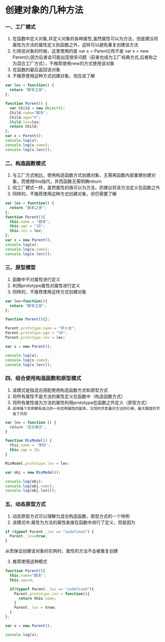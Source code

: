 # 创建对象的几种方法
### 一、工厂模式
1. 在函数中定义对象,并定义对象的各种属性,虽然属性可以为方法，但是建议将属性为方法的属性定义到函数之外，这样可以避免重复创建该方法
2. 引用该对象的时候，这里使用的是 var x = Parent()而不是 var x = new Parent();因为后者会可能出现很多问题（前者也成为工厂经典方式,后者称之为混合工厂方式），不推荐使用new的方式使用该对象
3. 在函数的最后返回该对象
4. 不推荐使用这种方式创建对象，但应该了解 

```js
var lev = function() { 
  return "脚本之家"; 
}; 

function Parent() { 
  var Child = new Object(); 
  Child.name="脚本"; 
  Child.age="4"; 
  Child.lev=lev; 
  return Child; 
}; 
var x = Parent();
console.log(x);
console.log(x.name);
console.log(x.lev());
```

### 二、构造函数模式
1. 与工厂方式相比，使用构造函数方式创建对象，无需再函数内部重建创建对象，而使用this指代，并而函数无需明确return
2. 同工厂模式一样，虽然属性的值可以为方法，扔建议将该方法定义在函数之外
3. 同样的，不推荐使用这种方式创建对象，但仍需要了解

```js
var lev = function() { 
  return "脚本之家"; 
}; 
function Parent(){ 
  this.name = "脚本";
  this.age = "30"; 
  this.lev = lev; 
}; 
var x = new Parent();
console.log(x);
console.log(x.name);
console.log(x.lev()); 
```
### 三、原型模型
1. 函数中不对属性进行定义
2. 利用prototype属性对属性进行定义
3. 同样的，不推荐使用这样方式创建对象

```js
var lev=function(){ 
  return "脚本之家";
};

function Parent(){}; 

Parent.prototype.name = "李小龙";
Parent.prototype.age = "30"; 
Parent.prototype.lev = lev;

var x = new Parent();

console.log(x);
console.log(x.name);
console.log(x.lev());
```
### 四、组合使用构造函数和原型模式
1. 该模式是指混合搭配使用构造函数方式和原型方式
2. 将所有属性不是方法的属性定义在函数中（构造函数方式）
3. 将所有属性值为方法的属性利用prototype在函数之外定义（原型方式）
4. `这样每个实例都有自己的一份实例属性的副本，又同时共享着对方法的引用，最大限度的节省了内存`

```js
var lev = function () {
  return '混合模式';
}

function MixModel() {
  this.name = '李四';
  this.age = 18;
}

MixModel.prototype.lev = lev;

var obj = new MixModel();

console.log(obj);
console.log(obj.name);
console.log(obj.lev());
```
### 五、动态原型方式
1. 动态原型方式可以理解为混合构造函数，原型方式的一个特例
2. 该模式中,属性为方法的属性直接在函数中进行了定义，但是因为
```js
if (typeof Parent._lev == "undefined") { 
  Parent._lev=true;
}
```
从而保证创建该对象的实例时，属性的方法不会被重复创建  

3. 推荐使用这种模式
```js
function Parent(){ 
  this.name="脚本";
  this.age=4;

  if(typeof Parent._lev == "undefined"){
    Parent.prototype.lev = function(){
      return this.name;
    }
    Parent._lev = true;
  }
}; 

var x = new Parent();

console.log(x);
```
